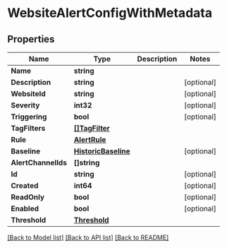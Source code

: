 # WebsiteAlertConfigWithMetadata

## Properties

Name | Type | Description | Notes
------------ | ------------- | ------------- | -------------
**Name** | **string** |  | 
**Description** | **string** |  | [optional] 
**WebsiteId** | **string** |  | [optional] 
**Severity** | **int32** |  | [optional] 
**Triggering** | **bool** |  | [optional] 
**TagFilters** | [**[]TagFilter**](TagFilter.md) |  | 
**Rule** | [**AlertRule**](AlertRule.md) |  | 
**Baseline** | [**HistoricBaseline**](HistoricBaseline.md) |  | [optional] 
**AlertChannelIds** | **[]string** |  | 
**Id** | **string** |  | [optional] 
**Created** | **int64** |  | [optional] 
**ReadOnly** | **bool** |  | [optional] 
**Enabled** | **bool** |  | [optional] 
**Threshold** | [**Threshold**](Threshold.md) |  | 

[[Back to Model list]](../README.md#documentation-for-models) [[Back to API list]](../README.md#documentation-for-api-endpoints) [[Back to README]](../README.md)


